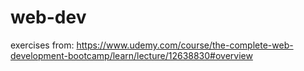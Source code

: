# web-dev
exercises from: https://www.udemy.com/course/the-complete-web-development-bootcamp/learn/lecture/12638830#overview
